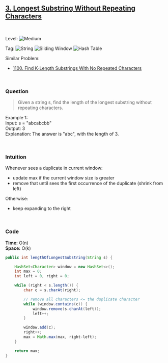 ## [3. Longest Substring Without Repeating Characters](https://leetcode.com/problems/longest-substring-without-repeating-characters/)

<br>

Level:
![Medium](https://img.shields.io/badge/-Medium-ff8000)

Tag:
![String](https://img.shields.io/badge/-String-4da6ff)
![Sliding Window](https://img.shields.io/badge/-Sliding_Window-9966ff)
![Hash Table](https://img.shields.io/badge/-Hash_Table-0073e6)

Similar Problem:

- [1100. Find K-Length Substrings With No Repeated Characters](1100.md)

<br>

### Question

> Given a string s, find the length of the longest substring without repeating characters.

Example 1:  
Input: s = "abcabcbb"  
Output: 3  
Explanation: The answer is "abc", with the length of 3.

<br>

### Intuition

Whenever sees a duplicate in current window:

- update max if the current window size is greater
- remove that until sees the first occurrence of the duplicate (shrink from left)

Otherwise:

- keep expanding to the right

<br>

### Code

**Time:** O(n)  
**Space:** O(k)

```java
public int lengthOfLongestSubstring(String s) {

    HashSet<Character> window = new HashSet<>();
    int max = 0;
    int left = 0, right = 0;

    while (right < s.length()) {
        char c = s.charAt(right);

        // remove all characters <= the duplicate character
        while (window.contains(c)) {
            window.remove(s.charAt(left));
            left++;
        }

        window.add(c);
        right++;
        max = Math.max(max, right-left);
    }

    return max;
}
```
